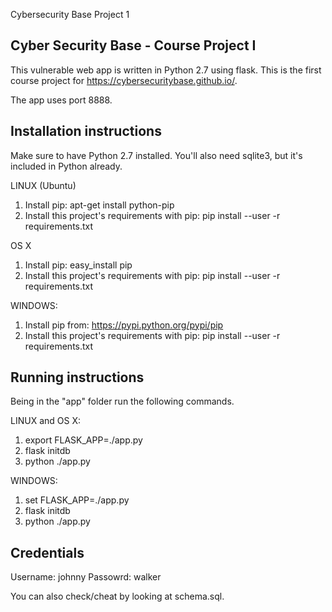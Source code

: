 Cybersecurity Base Project 1

Cyber Security Base - Course Project I
--------------------------------------

This vulnerable web app is written in Python 2.7 using flask. This is the
first course project for https://cybersecuritybase.github.io/.

The app uses port 8888.

Installation instructions
-------------------------

Make sure to have Python 2.7 installed. You'll also need sqlite3, but it's included in Python already.

LINUX (Ubuntu)
1) Install pip:
 apt-get install python-pip
2) Install this project's requirements with pip:
 pip install --user -r requirements.txt

OS X
1) Install pip:
 easy_install pip
2) Install this project's requirements with pip:
 pip install --user -r requirements.txt

WINDOWS:
1) Install pip from:
 https://pypi.python.org/pypi/pip
2) Install this project's requirements with pip:
 pip install --user -r requirements.txt

Running instructions
--------------------

Being in the "app" folder run the following commands.

LINUX and OS X:
1) export FLASK_APP=./app.py
2) flask initdb
3) python ./app.py

WINDOWS:
1) set FLASK_APP=./app.py
2) flask initdb
3) python ./app.py

Credentials
-----------
Username: johnny
Passowrd: walker

You can also check/cheat by looking at schema.sql.
